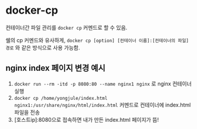 # docker-cp

컨테이너간 파일 관리를 `docker cp` 커멘드로 할 수 있음.

쉘의 cp 커멘드와 유사하게, `docker cp [option] [컨테이너 이름]:[컨테이너의 파일] 경로` 와 같은 방식으로 사용 가능함.

## nginx index 페이지 변경 예시

1. `docker run --rm -itd -p 8080:80 --name nginx1 nginx` 로 nginx 컨테이너 실행
2. `docker cp /home/yongjule/index.html nginx1:/usr/share/nginx/html/index.html` 커멘드로 컨테이너에 index.html 파일을 전송
3. [호스트ip]:8080으로 접속하면 내가 만든 index.html 페이지가 뜸!